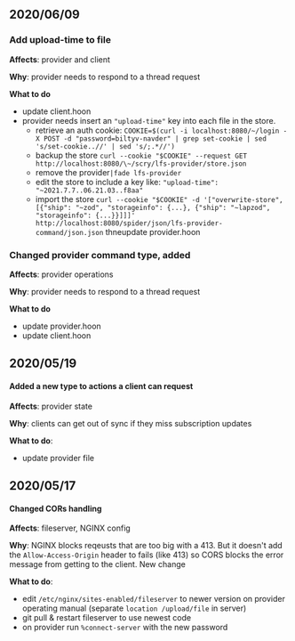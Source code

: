 ## 2020/06/09

### Add upload-time to file

**Affects**: provider and client

**Why**: provider needs to respond to a thread request

**What to do**

- update client.hoon
- provider needs insert an `"upload-time"` key into each file in the store.
  - retrieve an auth cookie: `COOKIE=$(curl -i localhost:8080/~/login -X POST -d "password=biltyv-navder" | grep set-cookie | sed 's/set-cookie..//' | sed 's/;.*//')`
  - backup the store `curl --cookie "$COOKIE" --request GET  http://localhost:8080/\~/scry/lfs-provider/store.json`
  - remove the provider`|fade lfs-provider`
  - edit the store to include a key like: `"upload-time": "~2021.7.7..06.21.03..f8aa"`
  - import the store `curl --cookie "$COOKIE" -d '["overwrite-store", [{"ship": "~zod", "storageinfo": {...}, {"ship": "~lapzod", "storageinfo": {...}}]]]' http://localhost:8080/spider/json/lfs-provider-command/json.json`
thneupdate provider.hoon

### Changed provider command type, added 

**Affects**: provider operations

**Why**: provider needs to respond to a thread request

**What to do**

- update provider.hoon
- update client.hoon

## 2020/05/19

#### Added a new type to actions a client can request

**Affects**: provider state

**Why**: clients can get out of sync if they miss subscription updates

**What to do**:

- update provider file


## 2020/05/17

#### Changed CORs handling

**Affects**: fileserver, NGINX config

**Why**: NGINX blocks reqeusts that are too big with a 413. But it doesn't add the `Allow-Access-Origin` header to fails (like 413) so CORS blocks the error message from getting to the client. New change

**What to do**:

- edit `/etc/nginx/sites-enabled/fileserver` to newer version on provider operating manual (separate `location /upload/file` in server)
- git pull & restart fileserver to use newest code
- on provider run `%connect-server` with the new password

